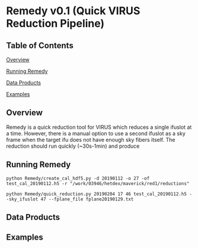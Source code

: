 # Remedy v0.1 (Quick VIRUS Reduction Pipeline)

## Table of Contents
[Overview](https://github.com/grzeimann/Remedy/blob/master/README.md#Overview)

[Running Remedy](https://github.com/grzeimann/Remedy/blob/master/README.md#Running-Remedy)

[Data Products](https://github.com/grzeimann/Remedy/blob/master/README.md#Data-Products)

[Examples](https://github.com/grzeimann/Remedy/blob/master/README.md#Examples)

## Overview
Remedy is a quick reduction tool for VIRUS which reduces a single ifuslot at a time.  However, there is a manual option to use a
second ifuslot as a sky frame when the target ifu does not have enough sky fibers itself.  The reduction should run quickly (~30s-1min) and produce
## Running Remedy

```
python Remedy/create_cal_hdf5.py -d 20190112 -o 27 -of test_cal_20190112.h5 -r "/work/03946/hetdex/maverick/red1/reductions"
```

```
python Remedy/quick_reduction.py 20190204 17 46 test_cal_20190112.h5 --sky_ifuslot 47 --fplane_file fplane20190129.txt
```
## Data Products

## Examples
